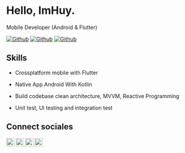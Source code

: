 
# Hello, ImHuy.

Mobile Developer (Android & Flutter)

[![Github](https://img.shields.io/github/followers/huyphanNexlab?style=social)](https://github.com/huyphanNexlab)
[![Github](https://img.shields.io/github/last-commit/huyphanNexlab/huyphanNexlab)](https://github.com/huyphanNexlab/huyphanNexlab)
[![Github](https://img.shields.io/github/watchers/huyphanNexlab/huyphanNexlab?style=social)](https://github.com/huyphanNexlab/huyphanNexlab)


## Skills

- Crossplatform mobile with Flutter

- Native App Android With Kotlin

- Build codebase clean architecture, MVVM, Reactive Programming

- Unit test, UI testing and integration test


## Connect sociales

<a href="https://www.linkedin.com/in/huy-b%E1%BA%A3o-b072131b6/">
  <img align="left" alt="Linkdein" width="22px" src="https://cdn.jsdelivr.net/npm/simple-icons@v3/icons/linkedin.svg" />
</a>
<a href="https://github.com/huyphanNexlab/">
  <img align="left" alt="Github" width="22px" src="https://img.icons8.com/fluent/48/000000/github.png"/>
</a>
<a href="https://t.me/pbh96">
  <img align="left" alt="Telegram" width="22px" src="https://img.icons8.com/fluent/48/000000/telegram-app.png"/>
</a>
<a href="mailto:huy.phan@nexlab.tech">
  <img align="left" alt="Gmail" width="22px" src="https://img.icons8.com/fluent/48/000000/gmail.png"/>
</a>

